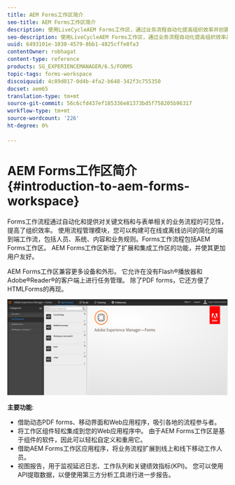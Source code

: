```yaml
---
title: AEM Forms工作区简介
seo-title: AEM Forms工作区简介
description: 使用LiveCycleAEM Forms工作区，通过业务流程自动化提高组织效率并创建无纸办公。
seo-description: 使用LiveCycleAEM Forms工作区，通过业务流程自动化提高组织效率并创建无纸办公。
uuid: 6493101e-1030-4579-8bb1-4825cffe8fa3
contentOwner: robhagat
content-type: reference
products: SG_EXPERIENCEMANAGER/6.5/FORMS
topic-tags: forms-workspace
discoiquuid: 4c89d017-0d4b-4fa2-b648-342f3c755350
docset: aem65
translation-type: tm+mt
source-git-commit: 56c6cfd437ef185336e81373bd5f758205b96317
workflow-type: tm+mt
source-wordcount: '226'
ht-degree: 0%

---
```



# AEM Forms工作区简介{#introduction-to-aem-forms-workspace}

Forms工作流程通过自动化和提供对关键文档和与表单相关的业务流程的可见性，提高了组织效率。 使用流程管理模块，您可以构建可在线或离线访问的简化的端到端工作流，包括人员、系统、内容和业务规则。Forms工作流程包括AEM Forms工作区。 AEM Forms工作区新增了扩展和集成工作区的功能，并使其更加用户友好。

AEM Forms工作区兼容更多设备和外形。 它允许在没有Flash®播放器和Adobe®Reader®的客户端上进行任务管理。 除了PDF forms，它还方便了HTMLForms的再现。

![html-ws](assets/html-ws.png)

**主要功能**:

* 借助动态PDF forms、移动界面和Web应用程序，吸引各地的流程参与者。
* 将工作区组件轻松集成到您的Web应用程序中。 由于AEM Forms工作区是基于组件的软件，因此可以轻松自定义和重用它。
* 借助AEM Forms工作区应用程序，将业务流程扩展到线上和线下移动工作人员。
* 视图报告，用于监视延迟日志、工作队列和关键绩效指标(KPI)。 您可以使用API提取数据，以便使用第三方分析工具进行进一步报告。
